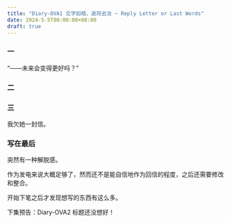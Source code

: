 ```yaml
---
title: "Diary-OVA1 见字如晤，逝将去汝 ~ Reply Letter or Last Words"
date: 2024-5-5T00:00:00+08:00
draft: true
---
```


### 一

“——未来会变得更好吗？”



### 二

### 三

我欠她一封信。

### 写在最后

突然有一种解脱感。

作为发电来说大概足够了，然而还不是能自信地作为回信的程度，之后还需要修改和整合。

开始下笔之后才发现想写的东西有这么多。

下集预告：Diary-OVA2 标题还没想好！